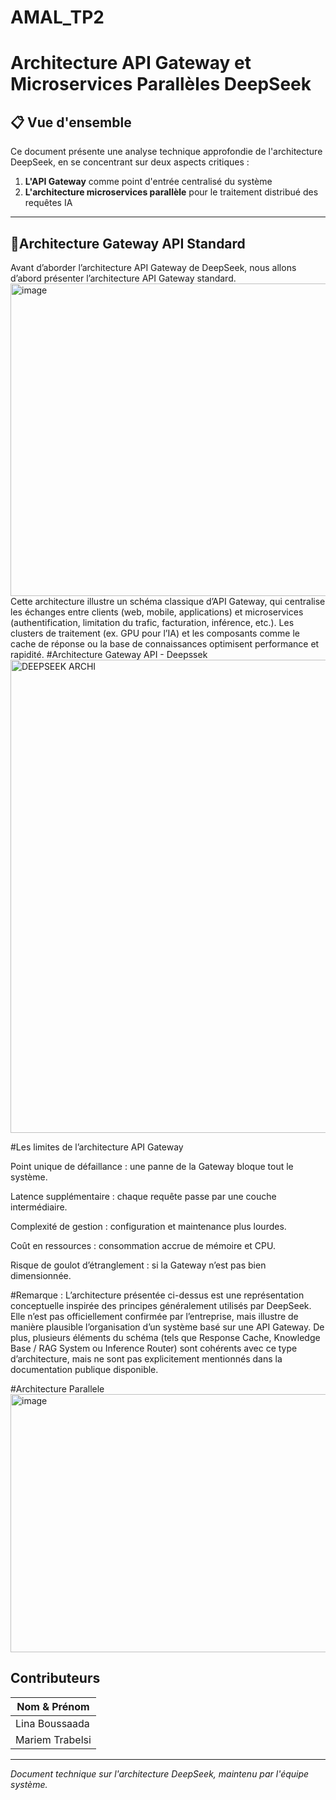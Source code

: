 # AMAL_TP2
# Architecture API Gateway et Microservices Parallèles DeepSeek

## 📋 Vue d'ensemble

Ce document présente une analyse technique approfondie de l'architecture DeepSeek, en se concentrant sur deux aspects critiques :
1. **L'API Gateway** comme point d'entrée centralisé du système
2. **L'architecture microservices parallèle** pour le traitement distribué des requêtes IA

---

## 🔷Architecture Gateway API Standard

Avant d’aborder l’architecture API Gateway de DeepSeek, nous allons d’abord présenter l’architecture API Gateway standard.
<img width="818" height="500" alt="image" src="https://github.com/user-attachments/assets/94f3d8c9-16bd-43e7-8fdc-024625534003" />
Cette architecture illustre un schéma classique d’API Gateway, qui centralise les échanges entre clients (web, mobile, applications) et microservices (authentification, limitation du trafic, facturation, inférence, etc.). Les clusters de traitement (ex. GPU pour l’IA) et les composants comme le cache de réponse ou la base de connaissances optimisent performance et rapidité.
#Architecture Gateway API - Deepssek
<img width="1268" height="757" alt="DEEPSEEK ARCHI" src="https://github.com/user-attachments/assets/2d01c627-3b99-403e-ad81-a4ecaac49e15" />

#Les limites de l’architecture API Gateway

Point unique de défaillance : une panne de la Gateway bloque tout le système.

Latence supplémentaire : chaque requête passe par une couche intermédiaire.

Complexité de gestion : configuration et maintenance plus lourdes.

Coût en ressources : consommation accrue de mémoire et CPU.

Risque de goulot d’étranglement : si la Gateway n’est pas bien dimensionnée.

#Remarque :
L’architecture présentée ci-dessus est une représentation conceptuelle inspirée des principes généralement utilisés par DeepSeek. Elle n’est pas officiellement confirmée par l’entreprise, mais illustre de manière plausible l’organisation d’un système basé sur une API Gateway.
De plus, plusieurs éléments du schéma (tels que Response Cache, Knowledge Base / RAG System ou Inference Router) sont cohérents avec ce type d’architecture, mais ne sont pas explicitement mentionnés dans la documentation publique disponible.

#Architecture Parallele
<img width="528" height="413" alt="image" src="https://github.com/user-attachments/assets/8e51db4b-6cb8-4aa0-8cb1-b72ec8daeddb" />


## Contributeurs

| Nom & Prénom |
|--------------|
| Lina Boussaada |
| Mariem Trabelsi | 

---

*Document technique sur l'architecture DeepSeek, maintenu par l'équipe système.*
